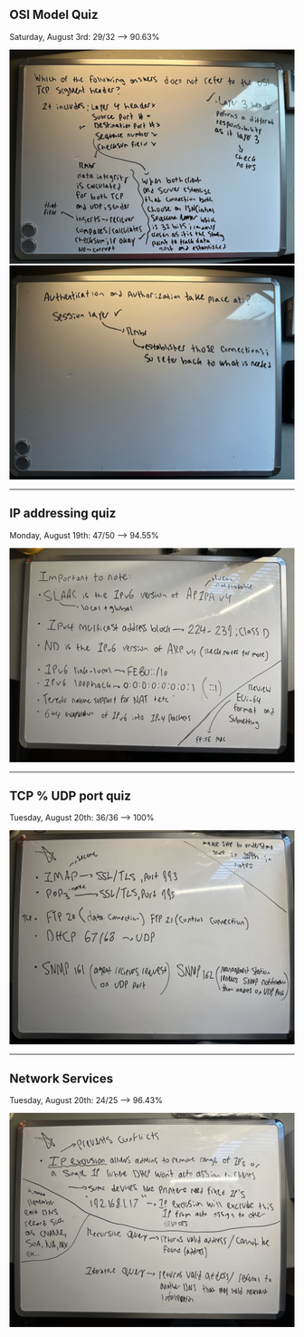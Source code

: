 ## OSI Model Quiz 

<p> Saturday, August 3rd: 29/32 --> 90.63%   
</p>

<img src ="/ExamRevs/Rev1.jpg" alt="Review of Wrong Answer"> 
<img src ="/ExamRevs/Rev2.jpg" alt="Review of Wrong Answer"> 

<hr> 

## IP addressing quiz  

<p> Monday, August 19th: 47/50 --> 94.55%   
</p>
<img src ="/ExamRevs/Rev3.jpg" alt="Important"> 

<hr> 

## TCP % UDP port quiz 

<p> Tuesday, August 20th: 36/36 --> 100%   
</p>
<img src ="/ExamRevs/Rev4.jpg" alt="Important"> 

<hr> 

## Network Services

<p> Tuesday, August 20th: 24/25 --> 96.43%   
</p>
<img src ="/ExamRevs/Rev5.jpg" alt="Important"> 
